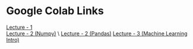 # Google Colab Links

[Lecture - 1](https://colab.research.google.com/drive/1OJ5G5FjfGB7MOQ9PRnHh25AVtWYeFwQA#scrollTo=a4392a67) <br>
[Lecture - 2 (Numpy)](https://colab.research.google.com/drive/1wGpMfLQ06HWMomoauFXKDMt9VlzvHAH9#scrollTo=gVUuNHkIHPiU) \\ [Lecture - 2 (Pandas)](https://colab.research.google.com/drive/1XlIKOcVxP8IL2xg6H1b0h3W6eSnXcyjy?authuser=1#scrollTo=029b7fcd)
[Lecture - 3 (Machine Learning Intro)](https://colab.research.google.com/drive/1KhvVw0o_giiVM5wbkKZb9dW-pKkMw6ta#scrollTo=XV1Kb-V1KeUu)
